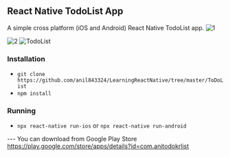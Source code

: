 ## React Native TodoList App

A simple cross platform (iOS and Android) React Native TodoList app.
![1](https://user-images.githubusercontent.com/86958575/222947655-56af519e-c6a8-41d7-b652-9c5b2a00baf9.jpg)

![2](https://user-images.githubusercontent.com/86958575/222947671-331185c2-7e01-46d4-a85b-38a608f6e075.jpg)
![TodoList](https://user-images.githubusercontent.com/86958575/222947677-5199c92b-2380-44bd-8df0-e81d51f88aab.jpg)


### Installation

- `git clone https://github.com/anil843324/LearningReactNative/tree/master/ToDoList`
- `npm install`

### Running

- `npx react-native run-ios` or `npx react-native run-android`

--- You can download from Google Play Store
https://play.google.com/store/apps/details?id=com.anitodokrlist
